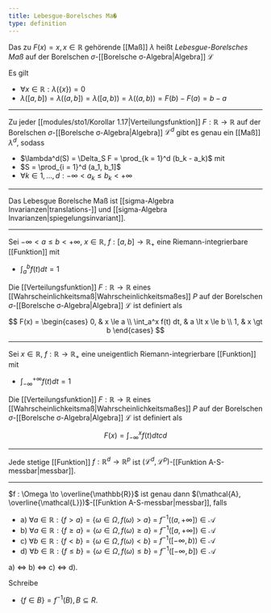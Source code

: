 ```yaml
---
title: Lebesgue-Borelsches Ma�
type: definition
---
```


Das zu $F(x) = x, x \in \mathbb{R}$ gehörende [[Maß]] $\lambda$ heißt *Lebesgue-Borelsches Maß* auf der Borelschen $\sigma$-[[Borelsche σ-Algebra|Algebra]] $\mathcal{L}$

Es gilt
- $\forall x \in \mathbb{R} : \lambda(\{ x \}) = 0$
- $\lambda([a, b]) = \lambda((a, b]) = \lambda([a, b)) = \lambda((a, b)) = F(b) - F(a) = b - a$

---

Zu jeder [[modules/sto1/Korollar 1.17|Verteilungsfunktion]] $F : \mathbb{R} \to \mathbb{R}$ auf der Borelschen $\sigma$-[[Borelsche σ-Algebra|Algebra]] $\mathcal{L}^d$ gibt es genau ein [[Maß]] $\lambda^d$, sodass
- $\lambda^d(S) = \Delta_S F = \prod_{k = 1}^d (b_k - a_k)$ mit
- $S = \prod_{i = 1}^d (a_1, b_1]$
- $\forall k \in {1, \dots, d} : -\infty \lt a_k \le b_k \lt +\infty$

---

Das Lebesgue Borelsche Maß ist [[sigma-Algebra Invarianzen|translations-]] und [[sigma-Algebra Invarianzen|spiegelungsinvariant]].

---

Sei $-\infty \lt a \le b \lt +\infty$, $x \in \mathbb{R}$, $f : [a, b] \to \mathbb{R}_+$ eine Riemann-integrierbare [[Funktion]] mit
- $\int_a^b f(t) dt = 1$

Die [[Verteilungsfunktion]] $F : \mathbb{R} \to \mathbb{R}$ eines [[Wahrscheinlichkeitsmaß|Wahrscheinlichkeitsmaßes]] $P$ auf der Borelschen $\sigma$-[[Borelsche σ-Algebra|Algebra]] $\mathcal{L}$ ist definiert als

$$
	F(x) = \begin{cases}
		0, & x \le a \\
		\int_a^x f(t) dt, & a \lt x \le b \\
		1, & x \gt b
	\end{cases}
$$

---

Sei $x \in \mathbb{R}$, $f : \mathbb{R} \to \mathbb{R}_+$ eine uneigentlich Riemann-integrierbare [[Funktion]] mit
- $\int_{-\infty}^{+\infty} f(t) dt = 1$

Die [[Verteilungsfunktion]] $F : \mathbb{R} \to \mathbb{R}$ eines [[Wahrscheinlichkeitsmaß|Wahrscheinlichkeitsmaßes]] $P$ auf der Borelschen $\sigma$-[[Borelsche σ-Algebra|Algebra]] $\mathcal{L}$ ist definiert als

$$
	F(x) = \int_{-\infty}^x f(t) dtcd
$$

---

Jede stetige [[Funktion]] $f : \mathbb{R}^d \to \mathbb{R}^p$ ist $(\mathcal{L}^d, \mathcal{L}^p)$-[[Funktion A-S-messbar|messbar]].

---

$f : \Omega \to \overline{\mathbb{R}}$ ist genau dann $(\mathcal{A}, \overline{\mathcal{L}})$-[[Funktion A-S-messbar|messbar]], falls
- a) $\forall a \in \mathbb{R} : \{ f \gt a \} = \{ \omega \in \Omega, f(\omega) \gt a \}$ = $f^{-1}((a, +\infty]) \in \mathcal{A}$
- b) $\forall a \in \mathbb{R} : \{ f \ge a \} = \{ \omega \in \Omega, f(\omega) \ge a \}$ = $f^{-1}([a, +\infty]) \in \mathcal{A}$
- c) $\forall b \in \mathbb{R} : \{ f \lt b \} = \{ \omega \in \Omega, f(\omega) \lt b \}$ = $f^{-1}([-\infty, b)) \in \mathcal{A}$
- d) $\forall b \in \mathbb{R} : \{ f \le b \} = \{ \omega \in \Omega, f(\omega) \le b \}$ = $f^{-1}([-\infty, b]) \in \mathcal{A}$

a) $\iff$ b) $\iff$ c) $\iff$ d).

Schreibe
- $\{ f \in B \} = f^{-1}(B), B \subseteq R$.